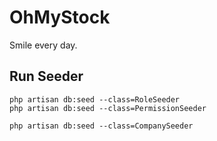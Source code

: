 # OhMyStock

Smile every day.



## Run Seeder

``` shell
php artisan db:seed --class=RoleSeeder
php artisan db:seed --class=PermissionSeeder

php artisan db:seed --class=CompanySeeder
```
